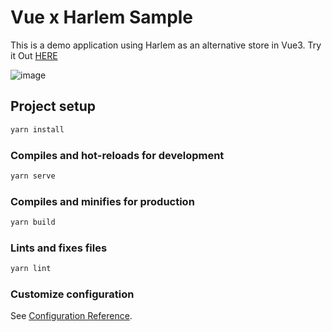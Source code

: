 # Vue x Harlem Sample

This is a demo application using Harlem as an alternative store in Vue3. Try it Out [HERE](http://vue-harlem.surge.sh/)

![image](https://cdn-images-1.medium.com/max/1600/1*s3yyIyvI17HViOFLtDFANw.gif)

## Project setup

```sh
yarn install
```

### Compiles and hot-reloads for development

```sh
yarn serve
```

### Compiles and minifies for production

```sh
yarn build
```

### Lints and fixes files

```sh
yarn lint
```

### Customize configuration

See [Configuration Reference](https://cli.vuejs.org/config/).
